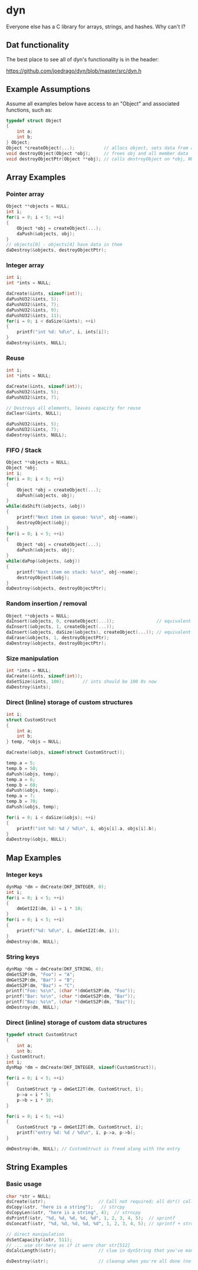# dyn

Everyone else has a C library for arrays, strings, and hashes. Why can't I?

## Dat functionality

The best place to see all of dyn's functionality is in the header:

https://github.com/joedrago/dyn/blob/master/src/dyn.h

## Example Assumptions

Assume all examples below have access to an "Object" and associated functions, such as:

```C
typedef struct Object
{
    int a;
    int b;
} Object;
Object *createObject(...);           // allocs object, sets data from args
void destroyObject(Object *obj);     // frees obj and all member data
void destroyObjectPtr(Object **obj); // calls destroyObject on *obj, NULLs out *obj
```

## Array Examples

### Pointer array

```C
Object **objects = NULL;
int i;
for(i = 0; i < 5; ++i)
{
    Object *obj = createObject(...);
    daPush(&objects, obj);
}
// objects[0] - objects[4] have data in them
daDestroy(&objects, destroyObjectPtr);
```

### Integer array

```C
int i;
int *ints = NULL;

daCreate(&ints, sizeof(int));
daPushU32(&ints, 5);
daPushU32(&ints, 7);
daPushU32(&ints, 9);
daPushU32(&ints, 11);
for(i = 0; i < daSize(&ints); ++i)
{
    printf("int %d: %d\n", i, ints[i]);
}
daDestroy(&ints, NULL);
```

### Reuse

```C
int i;
int *ints = NULL;

daCreate(&ints, sizeof(int));
daPushU32(&ints, 5);
daPushU32(&ints, 7);

// Destroys all elements, leaves capacity for reuse
daClear(&ints, NULL);

daPushU32(&ints, 5);
daPushU32(&ints, 7);
daDestroy(&ints, NULL);
```

### FIFO / Stack

```C
Object **objects = NULL;
Object *obj;
int i;
for(i = 0; i < 5; ++i)
{
    Object *obj = createObject(...);
    daPush(&objects, obj);
}
while(daShift(&objects, &obj))
{
    printf("Next item in queue: %s\n", obj->name);
    destroyObject(&obj);
}
for(i = 0; i < 5; ++i)
{
    Object *obj = createObject(...);
    daPush(&objects, obj);
}
while(daPop(&objects, &obj))
{
    printf("Next item on stack: %s\n", obj->name);
    destroyObject(&obj);
}
daDestroy(&objects, destroyObjectPtr);
```

### Random insertion / removal

```C
Object **objects = NULL;
daInsert(&objects, 0, createObject(...));                // equivalent to daUnshift()
daInsert(&objects, 1, createObject(...));
daInsert(&objects, daSize(&objects), createObject(...)); // equivalent to daPush()
daErase(&objects, 1, destroyObjectPtr);
daDestroy(&objects, destroyObjectPtr);
```

### Size manipulation

```C
int *ints = NULL;
daCreate(&ints, sizeof(int));
daSetSize(&ints, 100);       // ints should be 100 0s now
daDestroy(&ints);
```

### Direct (Inline) storage of custom structures

```C
int i;
struct CustomStruct
{
    int a;
    int b;
} temp, *objs = NULL;

daCreate(&objs, sizeof(struct CustomStruct));

temp.a = 5;
temp.b = 50;
daPush(&objs, temp);
temp.a = 6;
temp.b = 60;
daPush(&objs, temp);
temp.a = 7;
temp.b = 70;
daPush(&objs, temp);

for(i = 0; i < daSize(&objs); ++i)
{
    printf("int %d: %d / %d\n", i, objs[i].a, objs[i].b);
}
daDestroy(&objs, NULL);
```

## Map Examples

### Integer keys

```C
dynMap *dm = dmCreate(DKF_INTEGER, 0);
int i;
for(i = 0; i < 5; ++i)
{
    dmGetI2I(dm, i) = i * 10;
}
for(i = 0; i < 5; ++i)
{
    printf("%d: %d\n", i, dmGetI2I(dm, i));
}
dmDestroy(dm, NULL);
```

### String keys

```C
dynMap *dm = dmCreate(DKF_STRING, 0);
dmGetS2P(dm, "Foo") = "A";
dmGetS2P(dm, "Bar") = "B";
dmGetS2P(dm, "Baz") = "C";
printf("Foo: %s\n", (char *)dmGetS2P(dm, "Foo"));
printf("Bar: %s\n", (char *)dmGetS2P(dm, "Bar"));
printf("Baz: %s\n", (char *)dmGetS2P(dm, "Baz"));
dmDestroy(dm, NULL);
```

### Direct (inline) storage of custom data structures

```C
typedef struct CustomStruct
{
    int a;
    int b;
} CustomStruct;
int i;
dynMap *dm = dmCreate(DKF_INTEGER, sizeof(CustomStruct));

for(i = 0; i < 5; ++i)
{
    CustomStruct *p = dmGetI2T(dm, CustomStruct, i);
    p->a = i * 5;
    p->b = i * 10;
}

for(i = 0; i < 5; ++i)
{
    CustomStruct *p = dmGetI2T(dm, CustomStruct, i);
    printf("entry %d: %d / %d\n", i, p->a, p->b);
}

dmDestroy(dm, NULL); // CustomStruct is freed along with the entry
```

## String Examples

### Basic usage

```C
char *str = NULL;
dsCreate(&str);                    // Call not required; all ds*() calls lazily initialize the string
dsCopy(&str, "here is a string");   // strcpy
dsCopyLen(&str, "here is a string", 4);  // strncpy
dsPrintf(&str, "%d, %d, %d, %d, %d", 1, 2, 3, 4, 5);  // sprintf
dsConcatf(&str, "%d, %d, %d, %d, %d", 1, 2, 3, 4, 5); // sprintf + strcat

// direct manipulation
dsSetCapacity(&str, 511);
// ... use str here as if it were char str[512]
dsCalcLength(&str);                // clue in dynString that you've manually altered its data

dsDestroy(&str);                   // cleanup when you're all done (no-op on a NULL ptr)
```
